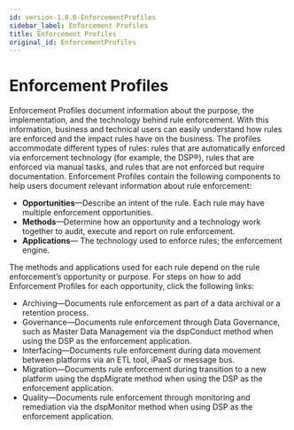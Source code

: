 ```yaml
---
id: version-1.0.0-EnforcementProfiles
sidebar_label: Enforcement Profiles
title: Enforcement Profiles
original_id: EnforcementProfiles
---
```


# Enforcement Profiles

Enforcement Profiles document information about the purpose, the
implementation, and the technology behind rule enforcement. With this
information, business and technical users can easily understand how
rules are enforced and the impact rules have on the business. The
profiles accommodate different types of rules: rules that are
automatically enforced via enforcement technology (for example, the
DSP®), rules that are enforced via manual tasks, and rules that are not
enforced but require documentation. Enforcement Profiles contain the
following components to help users document relevant information about
rule enforcement:

  - **Opportunities**—Describe an intent of the rule. Each rule may have
    multiple enforcement opportunities.
  - **Methods**—Determine how an opportunity and a technology work
    together to audit, execute and report on rule enforcement.
  - **Applications**— The technology used to enforce rules; the
    enforcement engine.

The methods and applications used for each rule depend on the rule
enforcement’s opportunity or purpose. For steps on how to add
Enforcement Profiles for each opportunity, click the following links:

  - <span id="Archiving" class="popUpLink">Archiving</span>—Documents
    rule enforcement as part of a data archival or a retention process.
  - <span id="Governance" class="popUpLink">Governance</span>—Documents
    rule enforcement through Data Governance, such as Master Data
    Management via the dspConduct method when using the DSP as the
    enforcement
    application.
  - <span id="Interfacing" class="popUpLink">Interfacing</span>—Documents
    rule enforcement during data movement between platforms via an ETL
    tool, iPaaS or message bus.
  - <span id="Migration" class="popUpLink">Migration</span>—Documents
    rule enforcement during transition to a new platform using the
    dspMigrate method when using the DSP as the enforcement application.
  - <span id="Quality" class="popUpLink">Quality</span>—Documents rule
    enforcement through monitoring and remediation via the dspMonitor
    method when using DSP as the enforcement application.
